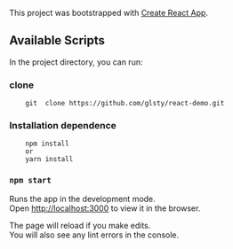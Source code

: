 This project was bootstrapped with [Create React App](https://github.com/facebook/create-react-app).

## Available Scripts

In the project directory, you can run:

### clone 
```
    git  clone https://github.com/glsty/react-demo.git 
```

### Installation dependence

```
    npm install 
    or 
    yarn install

```



### `npm start`

Runs the app in the development mode.<br>
Open [http://localhost:3000](http://localhost:3000) to view it in the browser.

The page will reload if you make edits.<br>
You will also see any lint errors in the console.

